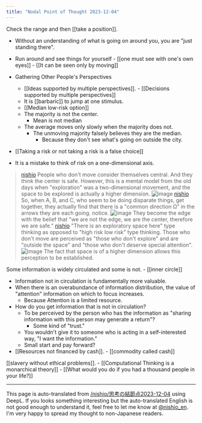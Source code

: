 ```yaml
---
title: "Nodal Point of Thought 2023-12-04"
---
```


Check the range and then [[take a position]].
- Without an understanding of what is going on around you, you are "just standing there".
- Run around and see things for yourself
        - [[one must see with one's own eyes]]
        - [[It can be seen only by moving]]
- Gathering Other People's Perspectives
    - [[Ideas supported by multiple perspectives]].
            - [[Decisions supported by multiple perspectives]]
    - It is [[barbaric]] to jump at one stimulus.
    - [[Median low-risk option]]
    - The majority is not the center.
        - Mean is not median
    - The average moves only slowly when the majority does not.
        - The unmoving majority falsely believes they are the median.
            - Because they don't see what's going on outside the city.

- [[Taking a risk or not taking a risk is a false choice]]
- It is a mistake to think of risk on a one-dimensional axis.

> [nishio](https://twitter.com/nishio/status/1731491445050392933) People who don't move consider themselves central. And they think the center is safe. However, this is a mental model from the old days when "exploration" was a two-dimensional movement, and the space to be explored is actually a higher dimension.
>  ![image](https://gyazo.com/d98d36deef88b2e97e4114f89dd58a66/thumb/1000)
> [nishio](https://twitter.com/nishio/status/1731493192238043511) So, when A, B, and C, who seem to be doing disparate things, get together, they actually find that there is a "common direction Ω" in the arrows they are each going. notice.
> ![image](https://gyazo.com/d63e698796cad920060c13f8f83ad6fb/thumb/1000)
They become the edge with the belief that "we are not the edge, we are the center, therefore we are safe."
> [nishio](https://twitter.com/nishio/status/1731497929188499491) "There is an exploratory space here" type thinking as opposed to "high risk low risk" type thinking. Those who don't move are perceived as "those who don't explore" and are "outside the space" and "those who don't deserve special attention".
>  ![image](https://gyazo.com/addbf5b3efcfd0f79b169548c26c9048/thumb/1000)
The fact that space is of a higher dimension allows this perception to be established.



Some information is widely circulated and some is not.
    - [[inner circle]]
- Information not in circulation is fundamentally more valuable.
- When there is an overabundance of information distribution, the value of "attention" information on which to focus increases.
    - Because Attention is a limited resource.
- How do you get information that is not in circulation?
    - To be perceived by the person who has the information as "sharing information with this person may generate a return"?
        - Some kind of "trust."
    - You wouldn't give it to someone who is acting in a self-interested way, "I want the information."
    - Small start and pay forward?
- [[Resources not financed by cash]].
        - [[commodity called cash]]

[[slavery without ethical problems]].
    - [[Computational Thinking is a monarchical theory]]
    - [[What would you do if you had a thousand people in your life?]]


---
This page is auto-translated from [/nishio/思考の結節点2023-12-04](https://scrapbox.io/nishio/思考の結節点2023-12-04) using DeepL. If you looks something interesting but the auto-translated English is not good enough to understand it, feel free to let me know at [@nishio_en](https://twitter.com/nishio_en). I'm very happy to spread my thought to non-Japanese readers.